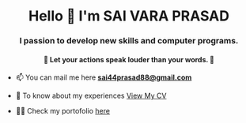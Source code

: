 
<h1 align="center"> Hello 👋 I'm SAI VARA PRASAD </h1>
<h3 align="center"> I passion to develop new skills and computer programs. </h3>
<h4 align="center"> 🌟 Let your <b> actions </b> speak louder than your words. 🌟 </h4>


- 📫 You can mail me here **sai44prasad88@gmail.com**
  
- 📄 To know about my experiences [View My CV](https://drive.google.com/file/d/1cxRYZNoFgPFkWLHFLTdrgAdtNwiF5tgM/view)

- 👨‍💻 Check my portofolio [here](https://dsp-portfolio.netlify.app/)

